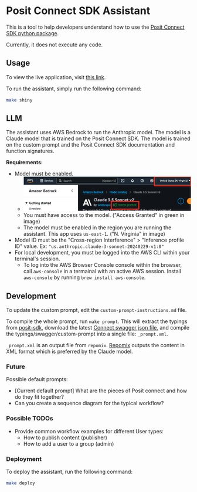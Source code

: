 # Posit Connect SDK Assistant

This is a tool to help developers understand how to use the [Posit Connect SDK python package](https://github.com/posit-dev/posit-sdk-py).

Currently, it does not execute any code.

## Usage

To view the live application, visit [this link](https://connect.posit.it/sdk-assistant/).

To run the assistant, simply run the following command:

```bash
make shiny
```

## LLM

The assistant uses AWS Bedrock to run the Anthropic model. The model is a Claude model that is trained on the Posit Connect SDK. The model is trained on the custom prompt and the Posit Connect SDK documentation and function signatures.

**Requirements:**
* Model must be enabled.
  * ![Access Granted](readme_access_granted.png)
  * You must have access to the model. ("Access Granted" in green in image)
  * The model must be enabled in the region you are running the assistant. This app uses `us-east-1`. ("N. Virginia" in image)
* Model ID must be the "Cross-region Interference" > "Inference profile ID" value. Ex: `"us.anthropic.claude-3-sonnet-20240229-v1:0"`
* For local development, you must be logged into the AWS CLI within your terminal's session.
  * To log into the AWS Browser Console console within the browser, call `aws-console` in a termainal with an active AWS session. Install `aws-console` by running `brew install aws-console`.

## Development

To update the custom prompt, edit the `custom-prompt-instructions.md` file.

To compile the whole prompt, run `make prompt`. This will extract the typings from [posit-sdk](https://github.com/posit-dev/posit-sdk-py), download the latest [Connect swagger json file](https://docs.posit.co/connect/api/swagger.json), and compile the typings/swagger/custom-prompt into a single file: `_prompt.xml`.

`_prompt.xml` is an output file from `repomix`. [Repomix](https://github.com/yamadashy/repomix) outputs the content in XML format which is preferred by the Claude model.


### Future

Possible default prompts:
* [Current default prompt] What are the pieces of Posit connect and how do they fit together?
* Can you create a sequence diagram for the typical workflow?


### Possible TODOs

* Provide common workflow examples for different User types:
  * How to publish content (publisher)
  * How to add a user to a group (admin)

### Deployment

To deploy the assistant, run the following command:

```bash
make deploy
```
